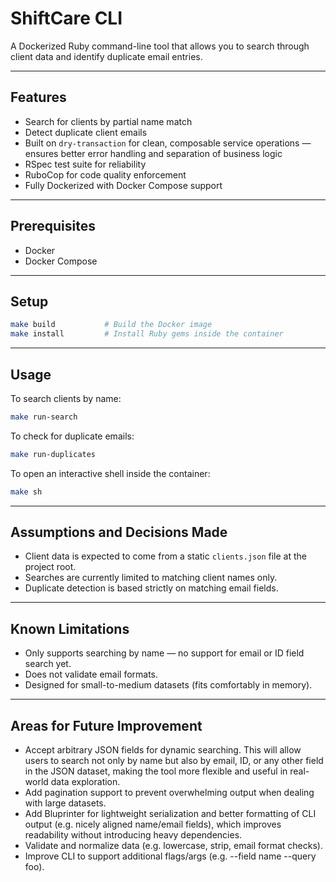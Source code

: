 # ShiftCare CLI

A Dockerized Ruby command-line tool that allows you to search through client data and identify duplicate email entries.

---

## Features

- Search for clients by partial name match
- Detect duplicate client emails
- Built on `dry-transaction` for clean, composable service operations — ensures better error handling and separation of business logic
- RSpec test suite for reliability
- RuboCop for code quality enforcement
- Fully Dockerized with Docker Compose support

---

## Prerequisites

- Docker
- Docker Compose

---

## Setup

```bash
make build           # Build the Docker image
make install         # Install Ruby gems inside the container
```

---

## Usage

To search clients by name:

```bash
make run-search
```

To check for duplicate emails:

```bash
make run-duplicates
```

To open an interactive shell inside the container:

```bash
make sh
```

---

## Assumptions and Decisions Made

- Client data is expected to come from a static `clients.json` file at the project root.
- Searches are currently limited to matching client names only.
- Duplicate detection is based strictly on matching email fields.

---

## Known Limitations

- Only supports searching by name — no support for email or ID field search yet.
- Does not validate email formats.
- Designed for small-to-medium datasets (fits comfortably in memory).

---

## Areas for Future Improvement

- Accept arbitrary JSON fields for dynamic searching. This will allow users to search not only by name but also by email, ID, or any other field in the JSON dataset, making the tool more flexible and useful in real-world data exploration.
- Add pagination support to prevent overwhelming output when dealing with large datasets.
- Add Bluprinter for lightweight serialization and better formatting of CLI output (e.g. nicely aligned name/email fields), which improves readability without introducing heavy dependencies.
- Validate and normalize data (e.g. lowercase, strip, email format checks).
- Improve CLI to support additional flags/args (e.g. --field name --query foo).
